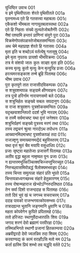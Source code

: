 युधिष्ठिर उवाच	001    
य इमे पृथिवीपालाः शेरते पृथिवीतले	001a  
पृतनामध्य एते हि गतसत्त्वा महाबलाः	001c  
एकैकशो भीमबला नागायुतबलास्तथा	002a  
एते हि निहताः संख्ये तुल्यतेजोबलैर्नरैः	002c  
नैषां पश्यामि हन्तारं प्राणिनां संयुगे पुरा	003a  
विक्रमेणोपसंपन्नास्तेजोबलसमन्विताः	003c  
अथ चेमे महाप्राज्ञ शेरते हि गतासवः	004a  
मृता इति च शब्दोऽयं वर्तत्येषु गतासुषु	004c  
इमे मृता नृपतयः प्रायशो भीमविक्रमाः	005a  
तत्र मे संशयो जातः कुतः सञ्ज्ञा मृता इति	005c  
कस्य मृत्युः कुतो मृत्युः केन मृत्युरिह प्रजाः	006a  
हरत्यमरसङ्काश तन्मे ब्रूहि पितामह	006c  
भीष्म उवाच	007    
पुरा कृतयुगे तात राजासीदविकम्पकः	007a  
स शत्रुवशमापन्नः सङ्ग्रामे क्षीणवाहनः	007c  
तत्र पुत्रो हरिर्नाम नारायणसमो बले	008a  
स शत्रुभिर्हतः सङ्ख्ये सबलः सपदानुगः	008c  
स राजा शत्रुवशगः पुत्रशोकसमन्वितः	009a  
यदृच्छयाशान्तिपरो ददर्श भुवि नारदम्	009c  
स तस्मै सर्वमाचष्ट यथा वृत्तं जनेश्वरः	010a  
शत्रुभिर्ग्रहणं सङ्ख्ये पुत्रस्य मरणं तथा	010c  
तस्य तद्वचनं श्रुत्वा नारदोऽथ तपोधनः	011a  
आख्यानमिदमाचष्ट पुत्रशोकापहं तदा	011c  
राजञ्शृणु समाख्यानमद्येदं बहुविस्तरम्	012a  
यथा वृत्तं श्रुतं चैव मयापि वसुधाधिप	012c  
प्रजाः सृष्ट्वा महातेजाः प्रजासर्गे पितामहः	013a  
अतीव वृद्धा बहुला नामृष्यत पुनः प्रजाः	013c  
न ह्यन्तरमभूत्किञ्चित्क्वचिज्जन्तुभिरच्युत	014a  
निरुच्छ्वासमिवोन्नद्धं त्रैलोक्यमभवन्नृप	014c  
तस्य चिन्ता समुत्पन्ना संहारं प्रति भूपते	015a  
चिन्तयन्नाध्यगच्छच्च संहारे हेतुकारणम्	015c  
तस्य रोषान्महाराज खेभ्योऽग्निरुदतिष्ठत	016a  
तेन सर्वा दिशो राजन्ददाह स पितामहः	016c  
ततो दिवं भुवं खं च जगच्च सचराचरम्	017a  
ददाह पावको राजन्भगवत्कोपसम्भवः	017c  
तत्रादह्यन्त भूतानि जङ्गमानि ध्रुवाणि च	018a  
महता कोपवेगेन कुपिते प्रपितामहे	018c  
ततो हरिजटः स्थाणुर्वेदाध्वरपतिः शिवः	019a  
जगाद शरणं देवो ब्रह्माणं परवीरहा	019c  
तस्मिन्नभिगते स्थाणौ प्रजानां हितकाम्यया	020a  
अब्रवीद्वरदो देवो ज्वलन्निव तदा शिवम्	020c  
करवाण्यद्य कं कामं वरार्होऽसि मतो मम	021a  
कर्ता ह्यस्मि प्रियं शम्भो तव यद्धृदि वर्तते	021c  

